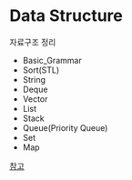 # Data Structure
자료구조 정리

- Basic_Grammar
- Sort(STL)
- String
- Deque
- Vector
- List
- Stack
- Queue(Priority Queue)
- Set
- Map

[참고](https://blockdmask.tistory.com/)
